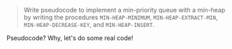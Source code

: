 > Write pseudocode to implement a min-priority queue with a min-heap by writing
> the procedures `MIN-HEAP-MINIMUM`, `MIN-HEAP-EXTRACT-MIN`,
> `MIN-HEAP-DECREASE-KEY`, and `MIN-HEAP-INSERT`.

Pseudocode? Why, let's do some real code!

